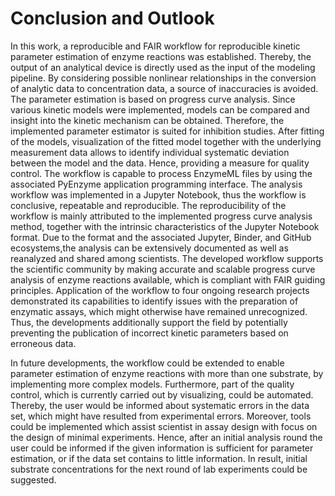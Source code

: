 # Conclusion and Outlook

In this work, a reproducible and FAIR workflow for reproducible kinetic parameter estimation of enzyme reactions was established. Thereby, the output of an analytical device is directly used as the input of the modeling pipeline. By considering possible nonlinear relationships in the conversion of analytic data to concentration data, a source of inaccuracies is avoided. The parameter estimation is based on progress curve analysis. Since various kinetic models were implemented, models can be compared and insight into the kinetic mechanism can be obtained. Therefore, the implemented parameter estimator is suited for inhibition studies. After fitting of the models, visualization of the fitted model together with the underlying measurement data allows to identify individual systematic deviation between the model and the data. Hence, providing a measure for quality control.
The workflow is capable to process EnzymeML files by using the associated PyEnzyme application programming interface. The analysis workflow was implemented in a Jupyter Notebook, thus the workflow is conclusive, repeatable and reproducible.
The reproducibility of the workflow is mainly attributed to the implemented progress curve analysis method, together with the intrinsic characteristics of the Jupyter Notebook format. Due to the format and the associated Jupyter, Binder, and GitHub ecosystems,the analysis can be extensively documented as well as reanalyzed and shared among scientists.
The developed workflow supports the scientific community by making accurate and scalable progress curve analysis of enzyme reactions available, which is compliant with FAIR guiding principles.
Application of the workflow to four ongoing research projects demonstrated its capabilities to identify issues with the preparation of enzymatic assays, which might otherwise have remained unrecognized. Thus, the developments additionally support the field by potentially preventing the publication of incorrect kinetic parameters based on erroneous data.

In future developments, the workflow could be extended to enable parameter estimation of enzyme reactions with more than one substrate, by implementing more complex models. Furthermore, part of the quality control, which is currently carried out by visualizing, could be automated. Thereby, the user would be informed about systematic errors in the data set, which might have resulted from experimental errors. Moreover, tools could be implemented which assist scientist in assay design with focus on the design of minimal experiments. Hence, after an initial analysis round the user could be informed if the given information is sufficient for parameter estimation, or if the data set contains to little information. In result, initial substrate concentrations for the next round of lab experiments could be suggested.
